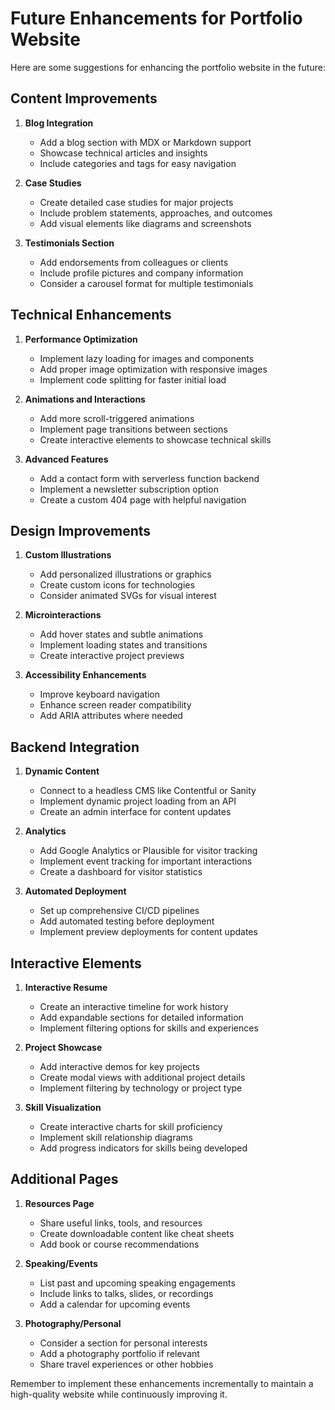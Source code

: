 # Future Enhancements for Portfolio Website

Here are some suggestions for enhancing the portfolio website in the future:

## Content Improvements

1. **Blog Integration**
   - Add a blog section with MDX or Markdown support
   - Showcase technical articles and insights
   - Include categories and tags for easy navigation

2. **Case Studies**
   - Create detailed case studies for major projects
   - Include problem statements, approaches, and outcomes
   - Add visual elements like diagrams and screenshots

3. **Testimonials Section**
   - Add endorsements from colleagues or clients
   - Include profile pictures and company information
   - Consider a carousel format for multiple testimonials

## Technical Enhancements

1. **Performance Optimization**
   - Implement lazy loading for images and components
   - Add proper image optimization with responsive images
   - Implement code splitting for faster initial load

2. **Animations and Interactions**
   - Add more scroll-triggered animations
   - Implement page transitions between sections
   - Create interactive elements to showcase technical skills

3. **Advanced Features**
   - Add a contact form with serverless function backend
   - Implement a newsletter subscription option
   - Create a custom 404 page with helpful navigation

## Design Improvements

1. **Custom Illustrations**
   - Add personalized illustrations or graphics
   - Create custom icons for technologies
   - Consider animated SVGs for visual interest

2. **Microinteractions**
   - Add hover states and subtle animations
   - Implement loading states and transitions
   - Create interactive project previews

3. **Accessibility Enhancements**
   - Improve keyboard navigation
   - Enhance screen reader compatibility
   - Add ARIA attributes where needed

## Backend Integration

1. **Dynamic Content**
   - Connect to a headless CMS like Contentful or Sanity
   - Implement dynamic project loading from an API
   - Create an admin interface for content updates

2. **Analytics**
   - Add Google Analytics or Plausible for visitor tracking
   - Implement event tracking for important interactions
   - Create a dashboard for visitor statistics

3. **Automated Deployment**
   - Set up comprehensive CI/CD pipelines
   - Add automated testing before deployment
   - Implement preview deployments for content updates

## Interactive Elements

1. **Interactive Resume**
   - Create an interactive timeline for work history
   - Add expandable sections for detailed information
   - Implement filtering options for skills and experiences

2. **Project Showcase**
   - Add interactive demos for key projects
   - Create modal views with additional project details
   - Implement filtering by technology or project type

3. **Skill Visualization**
   - Create interactive charts for skill proficiency
   - Implement skill relationship diagrams
   - Add progress indicators for skills being developed

## Additional Pages

1. **Resources Page**
   - Share useful links, tools, and resources
   - Create downloadable content like cheat sheets
   - Add book or course recommendations

2. **Speaking/Events**
   - List past and upcoming speaking engagements
   - Include links to talks, slides, or recordings
   - Add a calendar for upcoming events

3. **Photography/Personal**
   - Consider a section for personal interests
   - Add a photography portfolio if relevant
   - Share travel experiences or other hobbies

Remember to implement these enhancements incrementally to maintain a high-quality website while continuously improving it.
